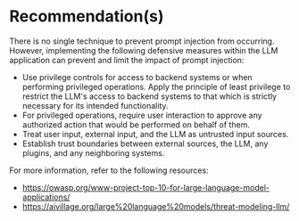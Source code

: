 # Recommendation(s)

There is no single technique to prevent prompt injection from occurring. However, implementing the following defensive measures within the LLM application can prevent and limit the impact of prompt injection:

- Use privilege controls for access to backend systems or when performing privileged operations. Apply the principle of least privilege to restrict the LLM's access to backend systems to that which is strictly necessary for its intended functionality. 
- For privileged operations, require user interaction to approve any authorized action that would be performed on behalf of them.
- Treat user input, external input, and the LLM as untrusted input sources.
- Establish trust boundaries between external sources, the LLM, any plugins, and any neighboring systems.

For more information, refer to the following resources:

- <https://owasp.org/www-project-top-10-for-large-language-model-applications/>
- <https://aivillage.org/large%20language%20models/threat-modeling-llm/>
